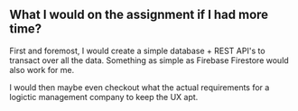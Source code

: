 ## What I would on the assignment if I had more time?

First and foremost, I would create a simple database + REST API's to transact over all the data. Something as simple as Firebase Firestore would also work for me. 

I would then maybe even checkout what the actual requirements for a logictic management company to keep the UX apt. 


